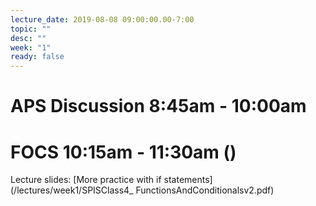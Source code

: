 ```yaml
---
lecture_date: 2019-08-08 09:00:00.00-7:00
topic: ""
desc: ""
week: "1"
ready: false
---
```



# APS Discussion 8:45am - 10:00am






# FOCS 10:15am - 11:30am ()

Lecture slides: [More practice with if statements](/lectures/week1/SPISClass4_ FunctionsAndConditionalsv2.pdf)

